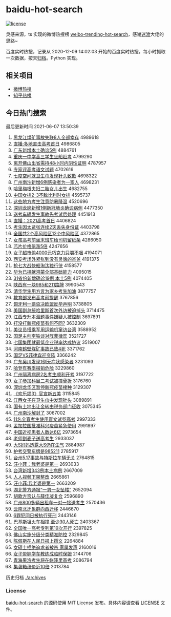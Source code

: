 # baidu-hot-search

[![license](https://img.shields.io/github/license/Arrackisarookie/baidu-hot-search)](https://github.com/Arrackisarookie/baidu-hot-search/blob/master/LICENSE)

灵感来源，ts 实现的微博热搜榜 [weibo-trending-hot-search](https://github.com/justjavac/weibo-trending-hot-search)，感谢[迷渡](https://github.com/justjavac)大佬的思路~

百度实时热搜，记录从 2020-12-09 14:02:03 开始的百度实时热搜。每小时抓取一次数据，按天[归档](./archives)。Python 实现。

## 相关项目
+ [微博热搜](https://github.com/Arrackisarookie/weibo-hot-search)
+ [知乎热榜](https://github.com/Arrackisarookie/zhihu-top-search)

## 今日热门搜索

<!-- Rank Begin -->

最后更新时间 2021-06-07 13:50:39

1. [黑龙江煤矿事故失联8人全部幸存](http://www.baidu.com/baidu?cl=3&tn=SE_baiduhomet8_jmjb7mjw&rsv_dl=fyb_top&fr=top1000&wd=%BA%DA%C1%FA%BD%AD%C3%BA%BF%F3%CA%C2%B9%CA%CA%A7%C1%AA8%C8%CB%C8%AB%B2%BF%D0%D2%B4%E6) 4989618
1. [直播:多地直击高考首日](http://www.baidu.com/baidu?cl=3&tn=SE_baiduhomet8_jmjb7mjw&rsv_dl=fyb_top&fr=top1000&wd=%D6%B1%B2%A5%3A%B6%E0%B5%D8%D6%B1%BB%F7%B8%DF%BF%BC%CA%D7%C8%D5) 4986805
1. [广东新增本土确诊5例](http://www.baidu.com/baidu?cl=3&tn=SE_baiduhomet8_jmjb7mjw&rsv_dl=fyb_top&fr=top1000&wd=%B9%E3%B6%AB%D0%C2%D4%F6%B1%BE%CD%C1%C8%B7%D5%EF5%C0%FD) 4884761
1. [重庆一中学高三学生坐船赶考](http://www.baidu.com/baidu?cl=3&tn=SE_baiduhomet8_jmjb7mjw&rsv_dl=fyb_top&fr=top1000&wd=%D6%D8%C7%EC%D2%BB%D6%D0%D1%A7%B8%DF%C8%FD%D1%A7%C9%FA%D7%F8%B4%AC%B8%CF%BF%BC) 4799290
1. [离开佛山出省需持48小时内阴性证明](http://www.baidu.com/baidu?cl=3&tn=SE_baiduhomet8_jmjb7mjw&rsv_dl=fyb_top&fr=top1000&wd=%C0%EB%BF%AA%B7%F0%C9%BD%B3%F6%CA%A1%D0%E8%B3%D648%D0%A1%CA%B1%C4%DA%D2%F5%D0%D4%D6%A4%C3%F7) 4787957
1. [专家评高考语文试题](http://www.baidu.com/baidu?cl=3&tn=SE_baiduhomet8_jmjb7mjw&rsv_dl=fyb_top&fr=top1000&wd=%D7%A8%BC%D2%C6%C0%B8%DF%BF%BC%D3%EF%CE%C4%CA%D4%CC%E2) 4702616
1. [七度空间就卫生巾发现针头致歉](http://www.baidu.com/baidu?cl=3&tn=SE_baiduhomet8_jmjb7mjw&rsv_dl=fyb_top&fr=top1000&wd=%C6%DF%B6%C8%BF%D5%BC%E4%BE%CD%CE%C0%C9%FA%BD%ED%B7%A2%CF%D6%D5%EB%CD%B7%D6%C2%C7%B8) 4698322
1. [广州南沙新增6例感染者为一家人](http://www.baidu.com/baidu?cl=3&tn=SE_baiduhomet8_jmjb7mjw&rsv_dl=fyb_top&fr=top1000&wd=%B9%E3%D6%DD%C4%CF%C9%B3%D0%C2%D4%F66%C0%FD%B8%D0%C8%BE%D5%DF%CE%AA%D2%BB%BC%D2%C8%CB) 4698231
1. [哈里梅根夫妇二胎女儿出生](http://www.baidu.com/baidu?cl=3&tn=SE_baiduhomet8_jmjb7mjw&rsv_dl=fyb_top&fr=top1000&wd=%B9%FE%C0%EF%C3%B7%B8%F9%B7%F2%B8%BE%B6%FE%CC%A5%C5%AE%B6%F9%B3%F6%C9%FA) 4682755
1. [中国女排2-3不敌比利时女排](http://www.baidu.com/baidu?cl=3&tn=SE_baiduhomet8_jmjb7mjw&rsv_dl=fyb_top&fr=top1000&wd=%D6%D0%B9%FA%C5%AE%C5%C52-3%B2%BB%B5%D0%B1%C8%C0%FB%CA%B1%C5%AE%C5%C5) 4595737
1. [这些地方考生注意防暑降温](http://www.baidu.com/baidu?cl=3&tn=SE_baiduhomet8_jmjb7mjw&rsv_dl=fyb_top&fr=top1000&wd=%D5%E2%D0%A9%B5%D8%B7%BD%BF%BC%C9%FA%D7%A2%D2%E2%B7%C0%CA%EE%BD%B5%CE%C2) 4520696
1. [深圳龙岗新增1例新冠肺炎确诊病例](http://www.baidu.com/baidu?cl=3&tn=SE_baiduhomet8_jmjb7mjw&rsv_dl=fyb_top&fr=top1000&wd=%C9%EE%DB%DA%C1%FA%B8%DA%D0%C2%D4%F61%C0%FD%D0%C2%B9%DA%B7%CE%D1%D7%C8%B7%D5%EF%B2%A1%C0%FD) 4477350
1. [送考车辆发生事故先考试后处理](http://www.baidu.com/baidu?cl=3&tn=SE_baiduhomet8_jmjb7mjw&rsv_dl=fyb_top&fr=top1000&wd=%CB%CD%BF%BC%B3%B5%C1%BE%B7%A2%C9%FA%CA%C2%B9%CA%CF%C8%BF%BC%CA%D4%BA%F3%B4%A6%C0%ED) 4451913
1. [直播：2021高考首日](http://www.baidu.com/baidu?cl=3&tn=SE_baiduhomet8_jmjb7mjw&rsv_dl=fyb_top&fr=top1000&wd=%D6%B1%B2%A5%A3%BA2021%B8%DF%BF%BC%CA%D7%C8%D5) 4406824
1. [考生因太紧张连续2天丢失身份证](http://www.baidu.com/baidu?cl=3&tn=SE_baiduhomet8_jmjb7mjw&rsv_dl=fyb_top&fr=top1000&wd=%BF%BC%C9%FA%D2%F2%CC%AB%BD%F4%D5%C5%C1%AC%D0%F82%CC%EC%B6%AA%CA%A7%C9%ED%B7%DD%D6%A4) 4403798
1. [全国共2个高风险区12个中风险区](http://www.baidu.com/baidu?cl=3&tn=SE_baiduhomet8_jmjb7mjw&rsv_dl=fyb_top&fr=top1000&wd=%C8%AB%B9%FA%B9%B22%B8%F6%B8%DF%B7%E7%CF%D5%C7%F812%B8%F6%D6%D0%B7%E7%CF%D5%C7%F8) 4372865
1. [女孩高考前坐末班车给司机留纸条](http://www.baidu.com/baidu?cl=3&tn=SE_baiduhomet8_jmjb7mjw&rsv_dl=fyb_top&fr=top1000&wd=%C5%AE%BA%A2%B8%DF%BF%BC%C7%B0%D7%F8%C4%A9%B0%E0%B3%B5%B8%F8%CB%BE%BB%FA%C1%F4%D6%BD%CC%F5) 4286050
1. [芯片价格飙涨5倍](http://www.baidu.com/baidu?cl=3&tn=SE_baiduhomet8_jmjb7mjw&rsv_dl=fyb_top&fr=top1000&wd=%D0%BE%C6%AC%BC%DB%B8%F1%EC%AD%D5%C75%B1%B6) 4247656
1. [女子超市偷4000元巧克力只嚼不咽](http://www.baidu.com/baidu?cl=3&tn=SE_baiduhomet8_jmjb7mjw&rsv_dl=fyb_top&fr=top1000&wd=%C5%AE%D7%D3%B3%AC%CA%D0%CD%B54000%D4%AA%C7%C9%BF%CB%C1%A6%D6%BB%BD%C0%B2%BB%D1%CA) 4194071
1. [西安考场外紧张到没有灵魂的爸爸](http://www.baidu.com/baidu?cl=3&tn=SE_baiduhomet8_jmjb7mjw&rsv_dl=fyb_top&fr=top1000&wd=%CE%F7%B0%B2%BF%BC%B3%A1%CD%E2%BD%F4%D5%C5%B5%BD%C3%BB%D3%D0%C1%E9%BB%EA%B5%C4%B0%D6%B0%D6) 4191375
1. [抢七大战快船淘汰独行侠](http://www.baidu.com/baidu?cl=3&tn=SE_baiduhomet8_jmjb7mjw&rsv_dl=fyb_top&fr=top1000&wd=%C7%C0%C6%DF%B4%F3%D5%BD%BF%EC%B4%AC%CC%D4%CC%AD%B6%C0%D0%D0%CF%C0) 4158577
1. [华为已捐献鸿蒙全部基础能力](http://www.baidu.com/baidu?cl=3&tn=SE_baiduhomet8_jmjb7mjw&rsv_dl=fyb_top&fr=top1000&wd=%BB%AA%CE%AA%D2%D1%BE%E8%CF%D7%BA%E8%C3%C9%C8%AB%B2%BF%BB%F9%B4%A1%C4%DC%C1%A6) 4095015
1. [31省份新增确诊19例 本土5例](http://www.baidu.com/baidu?cl=3&tn=SE_baiduhomet8_jmjb7mjw&rsv_dl=fyb_top&fr=top1000&wd=31%CA%A1%B7%DD%D0%C2%D4%F6%C8%B7%D5%EF19%C0%FD%20%B1%BE%CD%C15%C0%FD) 4074405
1. [陕西有一块985和211路牌](http://www.baidu.com/baidu?cl=3&tn=SE_baiduhomet8_jmjb7mjw&rsv_dl=fyb_top&fr=top1000&wd=%C9%C2%CE%F7%D3%D0%D2%BB%BF%E9985%BA%CD211%C2%B7%C5%C6) 3990543
1. [清华学生用方言为家乡考生加油](http://www.baidu.com/baidu?cl=3&tn=SE_baiduhomet8_jmjb7mjw&rsv_dl=fyb_top&fr=top1000&wd=%C7%E5%BB%AA%D1%A7%C9%FA%D3%C3%B7%BD%D1%D4%CE%AA%BC%D2%CF%E7%BF%BC%C9%FA%BC%D3%D3%CD) 3877757
1. [教育部发布高考前提醒](http://www.baidu.com/baidu?cl=3&tn=SE_baiduhomet8_jmjb7mjw&rsv_dl=fyb_top&fr=top1000&wd=%BD%CC%D3%FD%B2%BF%B7%A2%B2%BC%B8%DF%BF%BC%C7%B0%CC%E1%D0%D1) 3767856
1. [匈牙利一票否决欧盟反华声明](http://www.baidu.com/baidu?cl=3&tn=SE_baiduhomet8_jmjb7mjw&rsv_dl=fyb_top&fr=top1000&wd=%D0%D9%D1%C0%C0%FB%D2%BB%C6%B1%B7%F1%BE%F6%C5%B7%C3%CB%B7%B4%BB%AA%C9%F9%C3%F7) 3738805
1. [美国副总统哈里斯首次外访被迫掉头](http://www.baidu.com/baidu?cl=3&tn=SE_baiduhomet8_jmjb7mjw&rsv_dl=fyb_top&fr=top1000&wd=%C3%C0%B9%FA%B8%B1%D7%DC%CD%B3%B9%FE%C0%EF%CB%B9%CA%D7%B4%CE%CD%E2%B7%C3%B1%BB%C6%C8%B5%F4%CD%B7) 3714475
1. [江西专升本泄题事件嫌疑人被控制](http://www.baidu.com/baidu?cl=3&tn=SE_baiduhomet8_jmjb7mjw&rsv_dl=fyb_top&fr=top1000&wd=%BD%AD%CE%F7%D7%A8%C9%FD%B1%BE%D0%B9%CC%E2%CA%C2%BC%FE%CF%D3%D2%C9%C8%CB%B1%BB%BF%D8%D6%C6) 3697891
1. [打没打新冠疫苗有何不同?](http://www.baidu.com/baidu?cl=3&tn=SE_baiduhomet8_jmjb7mjw&rsv_dl=fyb_top&fr=top1000&wd=%B4%F2%C3%BB%B4%F2%D0%C2%B9%DA%D2%DF%C3%E7%D3%D0%BA%CE%B2%BB%CD%AC%3F) 3632309
1. [美议员搭乘军用运输机窜访台湾](http://www.baidu.com/baidu?cl=3&tn=SE_baiduhomet8_jmjb7mjw&rsv_dl=fyb_top&fr=top1000&wd=%C3%C0%D2%E9%D4%B1%B4%EE%B3%CB%BE%FC%D3%C3%D4%CB%CA%E4%BB%FA%B4%DC%B7%C3%CC%A8%CD%E5) 3588952
1. [国足主帅李铁谈对阵菲律宾](http://www.baidu.com/baidu?cl=3&tn=SE_baiduhomet8_jmjb7mjw&rsv_dl=fyb_top&fr=top1000&wd=%B9%FA%D7%E3%D6%F7%CB%A7%C0%EE%CC%FA%CC%B8%B6%D4%D5%F3%B7%C6%C2%C9%B1%F6) 3521727
1. [七国集团就最低企业税率达成协议](http://www.baidu.com/baidu?cl=3&tn=SE_baiduhomet8_jmjb7mjw&rsv_dl=fyb_top&fr=top1000&wd=%C6%DF%B9%FA%BC%AF%CD%C5%BE%CD%D7%EE%B5%CD%C6%F3%D2%B5%CB%B0%C2%CA%B4%EF%B3%C9%D0%AD%D2%E9) 3519007
1. [河南鹤壁煤矿事故已致4死](http://www.baidu.com/baidu?cl=3&tn=SE_baiduhomet8_jmjb7mjw&rsv_dl=fyb_top&fr=top1000&wd=%BA%D3%C4%CF%BA%D7%B1%DA%C3%BA%BF%F3%CA%C2%B9%CA%D2%D1%D6%C24%CB%C0) 3371762
1. [国足VS菲律宾迎变阵](http://www.baidu.com/baidu?cl=3&tn=SE_baiduhomet8_jmjb7mjw&rsv_dl=fyb_top&fr=top1000&wd=%B9%FA%D7%E3VS%B7%C6%C2%C9%B1%F6%D3%AD%B1%E4%D5%F3) 3366242
1. [广东吴川发现1例无症状感染者](http://www.baidu.com/baidu?cl=3&tn=SE_baiduhomet8_jmjb7mjw&rsv_dl=fyb_top&fr=top1000&wd=%B9%E3%B6%AB%CE%E2%B4%A8%B7%A2%CF%D61%C0%FD%CE%DE%D6%A2%D7%B4%B8%D0%C8%BE%D5%DF) 3231093
1. [哈登有赛季报销危险](http://www.baidu.com/baidu?cl=3&tn=SE_baiduhomet8_jmjb7mjw&rsv_dl=fyb_top&fr=top1000&wd=%B9%FE%B5%C7%D3%D0%C8%FC%BC%BE%B1%A8%CF%FA%CE%A3%CF%D5) 3229860
1. [广州隔离病房2名考生顺利开考](http://www.baidu.com/baidu?cl=3&tn=SE_baiduhomet8_jmjb7mjw&rsv_dl=fyb_top&fr=top1000&wd=%B9%E3%D6%DD%B8%F4%C0%EB%B2%A1%B7%BF2%C3%FB%BF%BC%C9%FA%CB%B3%C0%FB%BF%AA%BF%BC) 3197722
1. [女子参加科目二考试被撞骨折](http://www.baidu.com/baidu?cl=3&tn=SE_baiduhomet8_jmjb7mjw&rsv_dl=fyb_top&fr=top1000&wd=%C5%AE%D7%D3%B2%CE%BC%D3%BF%C6%C4%BF%B6%FE%BF%BC%CA%D4%B1%BB%D7%B2%B9%C7%D5%DB) 3176760
1. [深圳龙华区暂停新冠疫苗接种](http://www.baidu.com/baidu?cl=3&tn=SE_baiduhomet8_jmjb7mjw&rsv_dl=fyb_top&fr=top1000&wd=%C9%EE%DB%DA%C1%FA%BB%AA%C7%F8%D4%DD%CD%A3%D0%C2%B9%DA%D2%DF%C3%E7%BD%D3%D6%D6) 3129307
1. [《欢乐颂3》官宣新五美](http://www.baidu.com/baidu?cl=3&tn=SE_baiduhomet8_jmjb7mjw&rsv_dl=fyb_top&fr=top1000&wd=%A1%B6%BB%B6%C0%D6%CB%CC3%A1%B7%B9%D9%D0%FB%D0%C2%CE%E5%C3%C0) 3115845
1. [江西女子在卫生巾中发现针头](http://www.baidu.com/baidu?cl=3&tn=SE_baiduhomet8_jmjb7mjw&rsv_dl=fyb_top&fr=top1000&wd=%BD%AD%CE%F7%C5%AE%D7%D3%D4%DA%CE%C0%C9%FA%BD%ED%D6%D0%B7%A2%CF%D6%D5%EB%CD%B7) 3089891
1. [国有土地出让金转由税务部门征收](http://www.baidu.com/baidu?cl=3&tn=SE_baiduhomet8_jmjb7mjw&rsv_dl=fyb_top&fr=top1000&wd=%B9%FA%D3%D0%CD%C1%B5%D8%B3%F6%C8%C3%BD%F0%D7%AA%D3%C9%CB%B0%CE%F1%B2%BF%C3%C5%D5%F7%CA%D5) 3075345
1. [广州南沙解封了](http://www.baidu.com/baidu?cl=3&tn=SE_baiduhomet8_jmjb7mjw&rsv_dl=fyb_top&fr=top1000&wd=%B9%E3%D6%DD%C4%CF%C9%B3%BD%E2%B7%E2%C1%CB) 3067002
1. [11名全盲考生使用盲文试卷高考](http://www.baidu.com/baidu?cl=3&tn=SE_baiduhomet8_jmjb7mjw&rsv_dl=fyb_top&fr=top1000&wd=11%C3%FB%C8%AB%C3%A4%BF%BC%C9%FA%CA%B9%D3%C3%C3%A4%CE%C4%CA%D4%BE%ED%B8%DF%BF%BC) 2997333
1. [孟加拉国批准科兴疫苗紧急使用](http://www.baidu.com/baidu?cl=3&tn=SE_baiduhomet8_jmjb7mjw&rsv_dl=fyb_top&fr=top1000&wd=%C3%CF%BC%D3%C0%AD%B9%FA%C5%FA%D7%BC%BF%C6%D0%CB%D2%DF%C3%E7%BD%F4%BC%B1%CA%B9%D3%C3) 2991897
1. [中国近视患者人数达6亿](http://www.baidu.com/baidu?cl=3&tn=SE_baiduhomet8_jmjb7mjw&rsv_dl=fyb_top&fr=top1000&wd=%D6%D0%B9%FA%BD%FC%CA%D3%BB%BC%D5%DF%C8%CB%CA%FD%B4%EF6%D2%DA) 2973654
1. [老师割麦子送高考生](http://www.baidu.com/baidu?cl=3&tn=SE_baiduhomet8_jmjb7mjw&rsv_dl=fyb_top&fr=top1000&wd=%C0%CF%CA%A6%B8%EE%C2%F3%D7%D3%CB%CD%B8%DF%BF%BC%C9%FA) 2933037
1. [大S妈妈透露大S仍在生气](http://www.baidu.com/baidu?cl=3&tn=SE_baiduhomet8_jmjb7mjw&rsv_dl=fyb_top&fr=top1000&wd=%B4%F3S%C2%E8%C2%E8%CD%B8%C2%B6%B4%F3S%C8%D4%D4%DA%C9%FA%C6%F8) 2884987
1. [护考交警车牌是985211](http://www.baidu.com/baidu?cl=3&tn=SE_baiduhomet8_jmjb7mjw&rsv_dl=fyb_top&fr=top1000&wd=%BB%A4%BF%BC%BD%BB%BE%AF%B3%B5%C5%C6%CA%C7985211) 2785917
1. [台州5.17事故与特斯拉车辆无关](http://www.baidu.com/baidu?cl=3&tn=SE_baiduhomet8_jmjb7mjw&rsv_dl=fyb_top&fr=top1000&wd=%CC%A8%D6%DD5.17%CA%C2%B9%CA%D3%EB%CC%D8%CB%B9%C0%AD%B3%B5%C1%BE%CE%DE%B9%D8) 2764815
1. [汪小菲：我老婆是第一](http://www.baidu.com/baidu?cl=3&tn=SE_baiduhomet8_jmjb7mjw&rsv_dl=fyb_top&fr=top1000&wd=%CD%F4%D0%A1%B7%C6%A3%BA%CE%D2%C0%CF%C6%C5%CA%C7%B5%DA%D2%BB) 2693033
1. [台湾新增343例本土病例](http://www.baidu.com/baidu?cl=3&tn=SE_baiduhomet8_jmjb7mjw&rsv_dl=fyb_top&fr=top1000&wd=%CC%A8%CD%E5%D0%C2%D4%F6343%C0%FD%B1%BE%CD%C1%B2%A1%C0%FD) 2667009
1. [人人视频下架整改](http://www.baidu.com/baidu?cl=3&tn=SE_baiduhomet8_jmjb7mjw&rsv_dl=fyb_top&fr=top1000&wd=%C8%CB%C8%CB%CA%D3%C6%B5%CF%C2%BC%DC%D5%FB%B8%C4) 2665861
1. [汪小菲:我老婆是第一](http://www.baidu.com/baidu?cl=3&tn=SE_baiduhomet8_jmjb7mjw&rsv_dl=fyb_top&fr=top1000&wd=%CD%F4%D0%A1%B7%C6%3A%CE%D2%C0%CF%C6%C5%CA%C7%B5%DA%D2%BB) 2663209
1. [湖北警方通报“一男一女坠楼”](http://www.baidu.com/baidu?cl=3&tn=SE_baiduhomet8_jmjb7mjw&rsv_dl=fyb_top&fr=top1000&wd=%BA%FE%B1%B1%BE%AF%B7%BD%CD%A8%B1%A8%A1%B0%D2%BB%C4%D0%D2%BB%C5%AE%D7%B9%C2%A5%A1%B1) 2652094
1. [胡歌方否认与薛佳凝复合](http://www.baidu.com/baidu?cl=3&tn=SE_baiduhomet8_jmjb7mjw&rsv_dl=fyb_top&fr=top1000&wd=%BA%FA%B8%E8%B7%BD%B7%F1%C8%CF%D3%EB%D1%A6%BC%D1%C4%FD%B8%B4%BA%CF) 2596890
1. [广州800多辆出租车一对一接送考生](http://www.baidu.com/baidu?cl=3&tn=SE_baiduhomet8_jmjb7mjw&rsv_dl=fyb_top&fr=top1000&wd=%B9%E3%D6%DD800%B6%E0%C1%BE%B3%F6%D7%E2%B3%B5%D2%BB%B6%D4%D2%BB%BD%D3%CB%CD%BF%BC%C9%FA) 2570436
1. [云南北迁象群向西迁移](http://www.baidu.com/baidu?cl=3&tn=SE_baiduhomet8_jmjb7mjw&rsv_dl=fyb_top&fr=top1000&wd=%D4%C6%C4%CF%B1%B1%C7%A8%CF%F3%C8%BA%CF%F2%CE%F7%C7%A8%D2%C6) 2446670
1. [6罪犯同日被执行死刑](http://www.baidu.com/baidu?cl=3&tn=SE_baiduhomet8_jmjb7mjw&rsv_dl=fyb_top&fr=top1000&wd=6%D7%EF%B7%B8%CD%AC%C8%D5%B1%BB%D6%B4%D0%D0%CB%C0%D0%CC) 2443146
1. [巴基斯坦火车相撞 至少30人死亡](http://www.baidu.com/baidu?cl=3&tn=SE_baiduhomet8_jmjb7mjw&rsv_dl=fyb_top&fr=top1000&wd=%B0%CD%BB%F9%CB%B9%CC%B9%BB%F0%B3%B5%CF%E0%D7%B2%20%D6%C1%C9%D930%C8%CB%CB%C0%CD%F6) 2403367
1. [全国唯一高考专列第19次开行](http://www.baidu.com/baidu?cl=3&tn=SE_baiduhomet8_jmjb7mjw&rsv_dl=fyb_top&fr=top1000&wd=%C8%AB%B9%FA%CE%A8%D2%BB%B8%DF%BF%BC%D7%A8%C1%D0%B5%DA19%B4%CE%BF%AA%D0%D0) 2397825
1. [佛山实施分级分类精准防控](http://www.baidu.com/baidu?cl=3&tn=SE_baiduhomet8_jmjb7mjw&rsv_dl=fyb_top&fr=top1000&wd=%B7%F0%C9%BD%CA%B5%CA%A9%B7%D6%BC%B6%B7%D6%C0%E0%BE%AB%D7%BC%B7%C0%BF%D8) 2329845
1. [陈佩斯在人民日报上撰文](http://www.baidu.com/baidu?cl=3&tn=SE_baiduhomet8_jmjb7mjw&rsv_dl=fyb_top&fr=top1000&wd=%B3%C2%C5%E5%CB%B9%D4%DA%C8%CB%C3%F1%C8%D5%B1%A8%C9%CF%D7%AB%CE%C4) 2264884
1. [女硕士拒绝追求者被杀 家属发声](http://www.baidu.com/baidu?cl=3&tn=SE_baiduhomet8_jmjb7mjw&rsv_dl=fyb_top&fr=top1000&wd=%C5%AE%CB%B6%CA%BF%BE%DC%BE%F8%D7%B7%C7%F3%D5%DF%B1%BB%C9%B1%20%BC%D2%CA%F4%B7%A2%C9%F9) 2160016
1. [女子带娃学车教练成临时保姆](http://www.baidu.com/baidu?cl=3&tn=SE_baiduhomet8_jmjb7mjw&rsv_dl=fyb_top&fr=top1000&wd=%C5%AE%D7%D3%B4%F8%CD%DE%D1%A7%B3%B5%BD%CC%C1%B7%B3%C9%C1%D9%CA%B1%B1%A3%C4%B7) 2144706
1. [青海果洛考生将在帐篷里高考](http://www.baidu.com/baidu?cl=3&tn=SE_baiduhomet8_jmjb7mjw&rsv_dl=fyb_top&fr=top1000&wd=%C7%E0%BA%A3%B9%FB%C2%E5%BF%BC%C9%FA%BD%AB%D4%DA%D5%CA%C5%F1%C0%EF%B8%DF%BF%BC) 2086794
1. [集装箱涨价近10倍](http://www.baidu.com/baidu?cl=3&tn=SE_baiduhomet8_jmjb7mjw&rsv_dl=fyb_top&fr=top1000&wd=%BC%AF%D7%B0%CF%E4%D5%C7%BC%DB%BD%FC10%B1%B6) 2013784
<!-- Rank End -->

历史归档 [./archives](./archives)

### License

[baidu-hot-search](https://github.com/Arrackisarookie/baidu-hot-search) 的源码使用 MIT License 发布。具体内容请查看 [LICENSE](./LICENSE) 文件。
